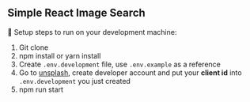 ## Simple React Image Search

🚀 Setup steps to run on your development machine:

1. Git clone
2. npm install or yarn install
3. Create ```.env.development``` file, use ```.env.example``` as a reference
4. Go to [unsplash](https://unsplash.com/developers), create developer account and put your **client id** into ```.env.development``` you just created
5. npm run start
